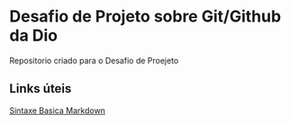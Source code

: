 # Desafio de Projeto sobre Git/Github da Dio
Repositorio criado para o Desafio de Proejeto 
## Links úteis 
[Sintaxe Basica Markdown](https://www.markdownguide.org/basic-syntax/)
